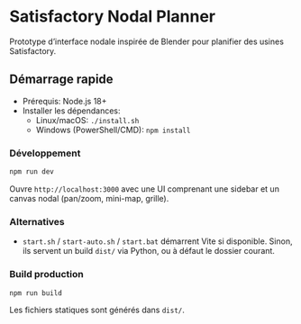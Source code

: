 # Satisfactory Nodal Planner

Prototype d’interface nodale inspirée de Blender pour planifier des usines Satisfactory.

## Démarrage rapide

- Prérequis: Node.js 18+
- Installer les dépendances:
  - Linux/macOS: `./install.sh`
  - Windows (PowerShell/CMD): `npm install`

### Développement

```bash
npm run dev
```
Ouvre `http://localhost:3000` avec une UI comprenant une sidebar et un canvas nodal (pan/zoom, mini-map, grille).

### Alternatives

- `start.sh` / `start-auto.sh` / `start.bat` démarrent Vite si disponible. Sinon, ils servent un build `dist/` via Python, ou à défaut le dossier courant.

### Build production

```bash
npm run build
```
Les fichiers statiques sont générés dans `dist/`.

